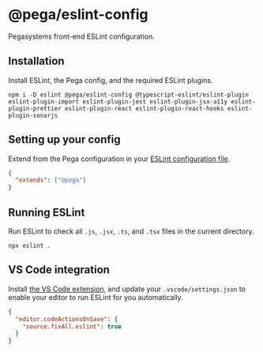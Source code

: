 # @pega/eslint-config

Pegasystems front-end ESLint configuration.

## Installation

Install ESLint, the Pega config, and the required ESLint plugins.

```shell
npm i -D eslint @pega/eslint-config @typescript-eslint/eslint-plugin eslint-plugin-import eslint-plugin-jest eslint-plugin-jsx-a11y eslint-plugin-prettier eslint-plugin-react eslint-plugin-react-hooks eslint-plugin-sonarjs
```

## Setting up your config

Extend from the Pega configuration in your [ESLint configuration file](https://eslint.org/docs/user-guide/configuring/configuration-files).

```json
{
  "extends": ["@pega"]
}
```

## Running ESLint

Run ESLint to check all `.js`, `.jsx`, `.ts`, and `.tsx` files in the current directory.

```shell
npx eslint .
```

## VS Code integration

Install [the VS Code extension](https://marketplace.visualstudio.com/items?itemName=dbaeumer.vscode-eslint), and update your `.vscode/settings.json` to enable your editor to run ESLint for you automatically.

```json
{
  "editor.codeActionsOnSave": {
    "source.fixAll.eslint": true
  }
}
```
